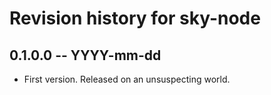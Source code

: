 # Revision history for sky-node

## 0.1.0.0 -- YYYY-mm-dd

* First version. Released on an unsuspecting world.
